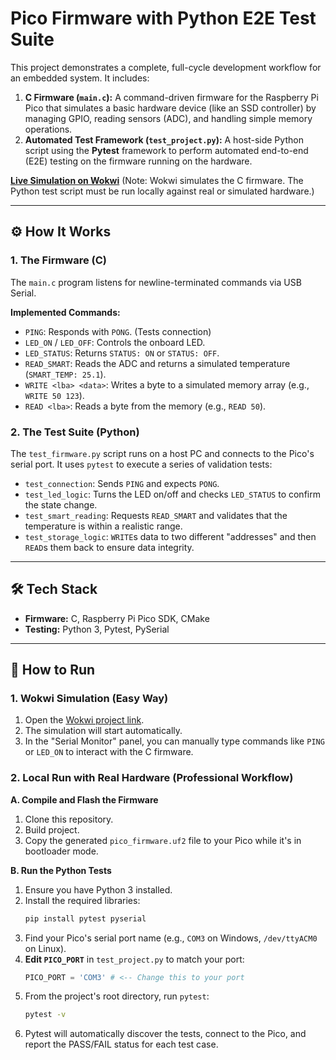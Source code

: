 # Pico Firmware with Python E2E Test Suite

This project demonstrates a complete, full-cycle development workflow for an embedded system. It includes:

1.  **C Firmware (`main.c`):** A command-driven firmware for the Raspberry Pi Pico that simulates a basic hardware device (like an SSD controller) by managing GPIO, reading sensors (ADC), and handling simple memory operations.
2.  **Automated Test Framework (`test_project.py`):** A host-side Python script using the **Pytest** framework to perform automated end-to-end (E2E) testing on the firmware running on the hardware.

**[Live Simulation on Wokwi](https://wokwi.com/projects/445162055522048001)**
(Note: Wokwi simulates the C firmware. The Python test script must be run locally against real or simulated hardware.)

---

## ⚙️ How It Works

### 1. The Firmware (C)

The `main.c` program listens for newline-terminated commands via USB Serial.

**Implemented Commands:**
* `PING`: Responds with `PONG`. (Tests connection)
* `LED_ON` / `LED_OFF`: Controls the onboard LED.
* `LED_STATUS`: Returns `STATUS: ON` or `STATUS: OFF`.
* `READ_SMART`: Reads the ADC and returns a simulated temperature (`SMART_TEMP: 25.1`).
* `WRITE <lba> <data>`: Writes a byte to a simulated memory array (e.g., `WRITE 50 123`).
* `READ <lba>`: Reads a byte from the memory (e.g., `READ 50`).

### 2. The Test Suite (Python)

The `test_firmware.py` script runs on a host PC and connects to the Pico's serial port. It uses `pytest` to execute a series of validation tests:

* `test_connection`: Sends `PING` and expects `PONG`.
* `test_led_logic`: Turns the LED on/off and checks `LED_STATUS` to confirm the state change.
* `test_smart_reading`: Requests `READ_SMART` and validates that the temperature is within a realistic range.
* `test_storage_logic`: `WRITE`s data to two different "addresses" and then `READ`s them back to ensure data integrity.

---

## 🛠 Tech Stack

* **Firmware:** C, Raspberry Pi Pico SDK, CMake
* **Testing:** Python 3, Pytest, PySerial

---

## 🚀 How to Run

### 1. Wokwi Simulation (Easy Way)

1.  Open the [Wokwi project link](https://wokwi.com/projects/445162055522048001).
2.  The simulation will start automatically.
3.  In the "Serial Monitor" panel, you can manually type commands like `PING` or `LED_ON` to interact with the C firmware.

### 2. Local Run with Real Hardware (Professional Workflow)

**A. Compile and Flash the Firmware**

1.  Clone this repository.
2.  Build project.
3.  Copy the generated `pico_firmware.uf2` file to your Pico while it's in bootloader mode.

**B. Run the Python Tests**

1.  Ensure you have Python 3 installed.
2.  Install the required libraries:
    ```bash
    pip install pytest pyserial
    ```
3.  Find your Pico's serial port name (e.g., `COM3` on Windows, `/dev/ttyACM0` on Linux).
4.  **Edit `PICO_PORT`** in `test_project.py` to match your port:
    ```python
    PICO_PORT = 'COM3' # <-- Change this to your port
    ```
5.  From the project's root directory, run `pytest`:
    ```bash
    pytest -v
    ```
6.  Pytest will automatically discover the tests, connect to the Pico, and report the PASS/FAIL status for each test case.


